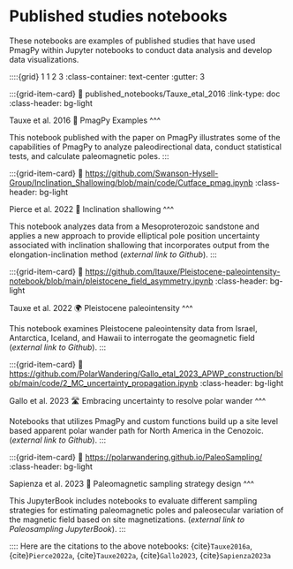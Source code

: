 # Published studies notebooks

These notebooks are examples of published studies that have used PmagPy within Jupyter notebooks to conduct data analysis and develop data visualizations.

::::{grid} 1 1 2 3
:class-container: text-center
:gutter: 3

:::{grid-item-card}
:link: published_notebooks/Tauxe_etal_2016
:link-type: doc
:class-header: bg-light

Tauxe et al. 2016 📓
PmagPy Examples
^^^

This notebook published with the paper on PmagPy illustrates some of the capabilities of PmagPy to analyze paleodirectional data, conduct statistical tests, and calculate paleomagnetic poles.
:::

:::{grid-item-card}
:link: https://github.com/Swanson-Hysell-Group/Inclination_Shallowing/blob/main/code/Cutface_pmag.ipynb
:class-header: bg-light

Pierce et al. 2022 🧱
Inclination shallowing
^^^

This notebook analyzes data from a Mesoproterozoic sandstone and applies a new approach to provide elliptical pole position uncertainty associated with inclination shallowing that incorporates output from the elongation-inclination method (*external link to Github*).
:::

:::{grid-item-card}
:link: https://github.com/ltauxe/Pleistocene-paleointensity-notebook/blob/main/pleistocene_field_asymmetry.ipynb
:class-header: bg-light

Tauxe et al. 2022 🌍
Pleistocene paleointensity
^^^

This notebook examines Pleistocene paleointensity data from Israel, Antarctica, Iceland, and Hawaii to interrogate the geomagnetic field (*external link to Github*).
:::

:::{grid-item-card}
:link: https://github.com/PolarWandering/Gallo_etal_2023_APWP_construction/blob/main/code/2_MC_uncertainty_propagation.ipynb
:class-header: bg-light

Gallo et al. 2023 🛣️
Embracing uncertainty to resolve polar wander
^^^

Notebooks that utilizes PmagPy and custom functions build up a site level based apparent polar wander path for North America in the Cenozoic. (*external link to Github*).
:::

:::{grid-item-card}
:link: https://polarwandering.github.io/PaleoSampling/
:class-header: bg-light

Sapienza et al. 2023 🎯
Paleomagnetic sampling strategy design
^^^

This JupyterBook includes notebooks to evaluate different sampling strategies for estimating paleomagnetic poles and paleosecular variation of the magnetic field based on site magnetizations. (*external link to Paleosampling JupyterBook*).
:::

::::
Here are the citations to the above notebooks: {cite}`Tauxe2016a`, {cite}`Pierce2022a`, {cite}`Tauxe2022a`, {cite}`Gallo2023`, {cite}`Sapienza2023a`